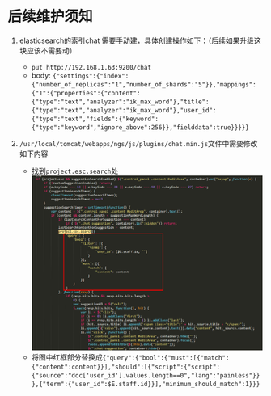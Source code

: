 # 后续维护须知

1. elasticsearch的索引chat 需要手动建，具体创建操作如下：（后续如果升级这块应该不需要动）
    - `put http://192.168.1.63:9200/chat`
    - body: `{"settings":{"index":{"number_of_replicas":"1","number_of_shards":"5"}},"mappings":{"1":{"properties":{"content":{"type":"text","analyzer":"ik_max_word"},"title":{"type":"text","analyzer":"ik_max_word"},"user_id":{"type":"text","fields":{"keyword":{"type":"keyword","ignore_above":256}},"fielddata":true}}}}}`

2. `/usr/local/tomcat/webapps/ngs/js/plugins/chat.min.js`文件中需要修改如下内容
    - 找到`project.esc.search`处
    ![Image](es-1.jpg)
    - 将图中红框部分替换成`{"query":{"bool":{"must":[{"match":{"content":content}}],"should":[{"script":{"script":{"source":"doc['user_id'].values.length==0","lang":"painless"}}},{"term":{"user_id":$E.staff.id}}],"minimum_should_match":1}}}`


